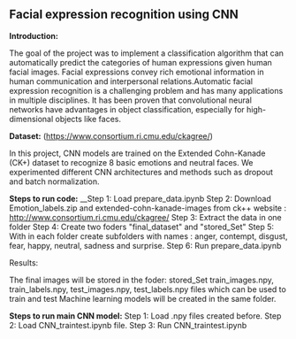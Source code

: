 ## Facial expression recognition using CNN

**Introduction:**

The goal of the project was to implement a classification algorithm that can automatically predict the categories of human expressions given human facial images. Facial expressions convey rich emotional information in human communication and interpersonal relations.Automatic facial expression recognition is a challenging problem and has many applications in multiple disciplines.
It has been proven that convolutional neural networks have advantages in object classification, especially for high-dimensional objects like faces.

**Dataset:** (https://www.consortium.ri.cmu.edu/ckagree/)

In this project, CNN models are trained on the Extended Cohn-Kanade (CK+) dataset to recognize 8 basic
emotions and neutral faces. We experimented different CNN architectures and methods such as dropout and batch normalization.

**Steps to run code:**
__Step 1: Load prepare_data.ipynb 
Step 2: Download Emotion_labels.zip and extended-cohn-kanade-images from ck++ website : http://www.consortium.ri.cmu.edu/ckagree/ 
Step 3: Extract the data in one folder 
Step 4: Create two foders "final_dataset" and "stored_Set" 
Step 5: With in each folder create subfolders with names : anger, contempt, disgust, fear, happy, neutral, sadness and surprise. 
Step 6: Run prepare_data.ipynb

Results:

The final images will be stored in the foder: stored_Set train_images.npy, train_labels.npy, test_images.npy, test_labels.npy files which can be used to train and test Machine learning models will be created in the same folder.

**Steps to run main CNN model:**
Step 1: Load .npy files created before. 
Step 2: Load CNN_traintest.ipynb file. 
Step 3: Run CNN_traintest.ipynb
